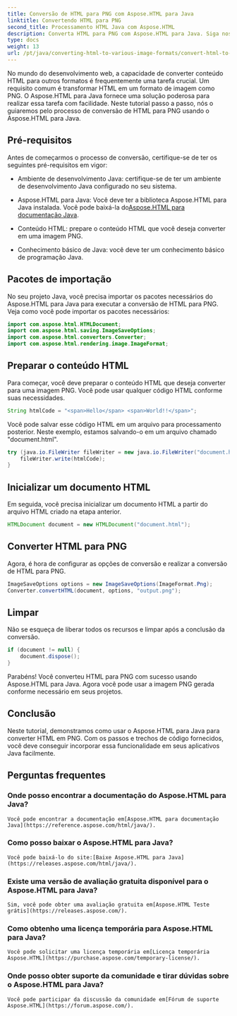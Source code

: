 ```yaml
---
title: Conversão de HTML para PNG com Aspose.HTML para Java
linktitle: Convertendo HTML para PNG
second_title: Processamento HTML Java com Aspose.HTML
description: Converta HTML para PNG com Aspose.HTML para Java. Siga nosso guia passo a passo para uma conversão fácil de HTML para PNG. Comece hoje mesmo!
type: docs
weight: 13
url: /pt/java/converting-html-to-various-image-formats/convert-html-to-png/
---
```


No mundo do desenvolvimento web, a capacidade de converter conteúdo HTML para outros formatos é frequentemente uma tarefa crucial. Um requisito comum é transformar HTML em um formato de imagem como PNG. O Aspose.HTML para Java fornece uma solução poderosa para realizar essa tarefa com facilidade. Neste tutorial passo a passo, nós o guiaremos pelo processo de conversão de HTML para PNG usando o Aspose.HTML para Java.

## Pré-requisitos

Antes de começarmos o processo de conversão, certifique-se de ter os seguintes pré-requisitos em vigor:

- Ambiente de desenvolvimento Java: certifique-se de ter um ambiente de desenvolvimento Java configurado no seu sistema.

-  Aspose.HTML para Java: Você deve ter a biblioteca Aspose.HTML para Java instalada. Você pode baixá-la do[Aspose.HTML para documentação Java](https://reference.aspose.com/html/java/).

- Conteúdo HTML: prepare o conteúdo HTML que você deseja converter em uma imagem PNG.

- Conhecimento básico de Java: você deve ter um conhecimento básico de programação Java.

## Pacotes de importação

No seu projeto Java, você precisa importar os pacotes necessários do Aspose.HTML para Java para executar a conversão de HTML para PNG. Veja como você pode importar os pacotes necessários:

```java
import com.aspose.html.HTMLDocument;
import com.aspose.html.saving.ImageSaveOptions;
import com.aspose.html.converters.Converter;
import com.aspose.html.rendering.image.ImageFormat;
```

## Preparar o conteúdo HTML

Para começar, você deve preparar o conteúdo HTML que deseja converter para uma imagem PNG. Você pode usar qualquer código HTML conforme suas necessidades.

```java
String htmlCode = "<span>Hello</span> <span>World!!</span>";
```

Você pode salvar esse código HTML em um arquivo para processamento posterior. Neste exemplo, estamos salvando-o em um arquivo chamado "document.html".

```java
try (java.io.FileWriter fileWriter = new java.io.FileWriter("document.html")) {
    fileWriter.write(htmlCode);
}
```

## Inicializar um documento HTML

Em seguida, você precisa inicializar um documento HTML a partir do arquivo HTML criado na etapa anterior.

```java
HTMLDocument document = new HTMLDocument("document.html");
```

## Converter HTML para PNG

Agora, é hora de configurar as opções de conversão e realizar a conversão de HTML para PNG.

```java
ImageSaveOptions options = new ImageSaveOptions(ImageFormat.Png);
Converter.convertHTML(document, options, "output.png");
```

## Limpar

Não se esqueça de liberar todos os recursos e limpar após a conclusão da conversão.

```java
if (document != null) {
    document.dispose();
}
```

Parabéns! Você converteu HTML para PNG com sucesso usando Aspose.HTML para Java. Agora você pode usar a imagem PNG gerada conforme necessário em seus projetos.

## Conclusão

Neste tutorial, demonstramos como usar o Aspose.HTML para Java para converter HTML em PNG. Com os passos e trechos de código fornecidos, você deve conseguir incorporar essa funcionalidade em seus aplicativos Java facilmente.

## Perguntas frequentes

### Onde posso encontrar a documentação do Aspose.HTML para Java?
    Você pode encontrar a documentação em[Aspose.HTML para documentação Java](https://reference.aspose.com/html/java/).

### Como posso baixar o Aspose.HTML para Java?
    Você pode baixá-lo do site:[Baixe Aspose.HTML para Java](https://releases.aspose.com/html/java/).

### Existe uma versão de avaliação gratuita disponível para o Aspose.HTML para Java?
    Sim, você pode obter uma avaliação gratuita em[Aspose.HTML Teste grátis](https://releases.aspose.com/).

### Como obtenho uma licença temporária para Aspose.HTML para Java?
    Você pode solicitar uma licença temporária em[Licença temporária Aspose.HTML](https://purchase.aspose.com/temporary-license/).

### Onde posso obter suporte da comunidade e tirar dúvidas sobre o Aspose.HTML para Java?
    Você pode participar da discussão da comunidade em[Fórum de suporte Aspose.HTML](https://forum.aspose.com/).